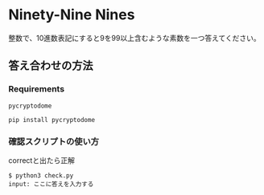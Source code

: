 # Ninety-Nine Nines

整数で、10進数表記にすると9を99以上含むような素数を一つ答えてください。

## 答え合わせの方法

### Requirements

`pycryptodome`

```
pip install pycryptodome
```

### 確認スクリプトの使い方

correctと出たら正解

```
$ python3 check.py
input: ここに答えを入力する
```
